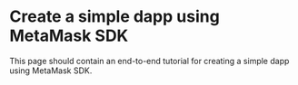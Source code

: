 # Create a simple dapp using MetaMask SDK

This page should contain an end-to-end tutorial for creating a simple dapp using MetaMask SDK.
